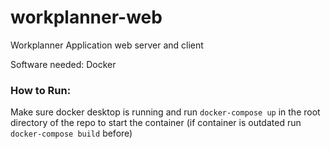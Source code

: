 # workplanner-web
Workplanner Application web server and client


Software needed: Docker

### How to Run:
Make sure docker desktop is running and run `docker-compose up` in the root directory of the repo to start the container
(if container is outdated run `docker-compose build` before)


